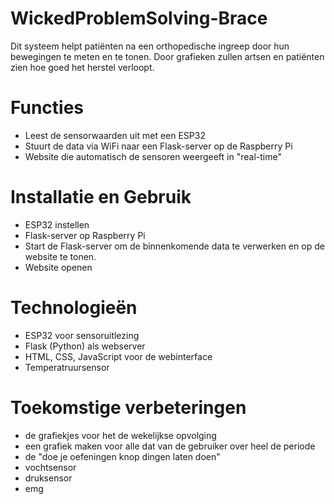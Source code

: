 # WickedProblemSolving-Brace
Dit systeem helpt patiënten na een orthopedische ingreep door hun bewegingen te meten en te tonen. 
Door grafieken zullen artsen en patiënten zien hoe goed het herstel verloopt.

# Functies

- Leest de sensorwaarden uit met een ESP32 
- Stuurt de data via WiFi naar een Flask-server op de Raspberry Pi
- Website die automatisch de sensoren weergeeft in "real-time"

# Installatie en Gebruik

- ESP32 instellen
- Flask-server op Raspberry Pi
- Start de Flask-server om de binnenkomende data te verwerken en op de website te tonen.
- Website openen
  

# Technologieën

- ESP32 voor sensoruitlezing
- Flask (Python) als webserver
- HTML, CSS, JavaScript voor de webinterface
- Temperatruursensor

# Toekomstige verbeteringen
- de grafiekjes voor het de wekelijkse opvolging
- een grafiek maken voor alle dat van de gebruiker over heel de periode
- de "doe je oefeningen knop dingen laten doen"
- vochtsensor
- druksensor
- emg

